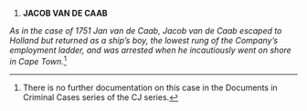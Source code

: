 1.  **JACOB VAN DE CAAB**

*As in the case of 1751 Jan van de Caab, Jacob van de Caab escaped to
Holland but returned as a ship’s boy, the lowest rung of the Company’s
employment ladder, and was arrested when he incautiously went on shore
in Cape Town.*[^1]

[^1]: There is no further documentation on this case in the Documents in
    Criminal Cases series of the CJ series.

